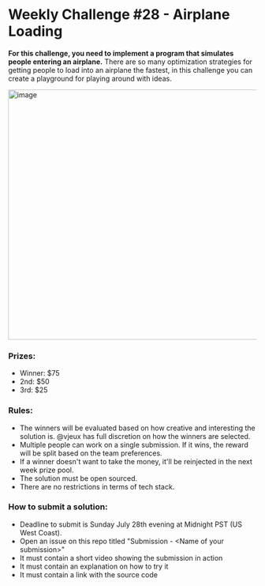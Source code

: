 # Weekly Challenge #28 - Airplane Loading

**For this challenge, you need to implement a program that simulates people entering an airplane.** There are so many optimization strategies for getting people to load into an airplane the fastest, in this challenge you can create a playground for playing around with ideas.

<img width="506" alt="image" src="https://github.com/user-attachments/assets/c5fa6695-d887-472c-839c-e24c6e799da2">

### Prizes:
* Winner: $75
* 2nd: $50
* 3rd: $25

### Rules:
* The winners will be evaluated based on how creative and interesting the solution is. @vjeux has full discretion on how the winners are selected.
* Multiple people can work on a single submission. If it wins, the reward will be split based on the team preferences.
* If a winner doesn't want to take the money, it'll be reinjected in the next week prize pool.
* The solution must be open sourced.
* There are no restrictions in terms of tech stack.

### How to submit a solution:
* Deadline to submit is Sunday July 28th evening at Midnight PST (US West Coast).
* Open an issue on this repo titled "Submission - &lt;Name of your submission&gt;"
* It must contain a short video showing the submission in action
* It must contain an explanation on how to try it
* It must contain a link with the source code
